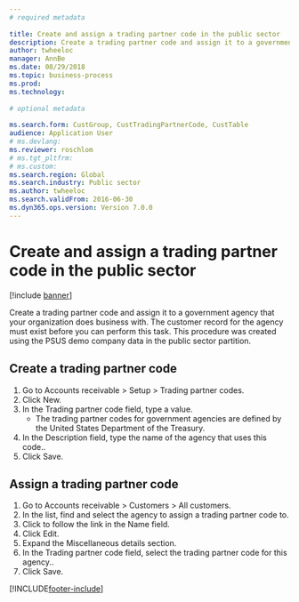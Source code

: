 ```yaml
--- 
# required metadata 
 
title: Create and assign a trading partner code in the public sector
description: Create a trading partner code and assign it to a government agency that your organization does business with. 
author: twheeloc
manager: AnnBe 
ms.date: 08/29/2018
ms.topic: business-process 
ms.prod:  
ms.technology:  
 
# optional metadata 
 
ms.search.form: CustGroup, CustTradingPartnerCode, CustTable   
audience: Application User 
# ms.devlang:  
ms.reviewer: roschlom
# ms.tgt_pltfrm:  
# ms.custom:  
ms.search.region: Global
ms.search.industry: Public sector
ms.author: twheeloc
ms.search.validFrom: 2016-06-30 
ms.dyn365.ops.version: Version 7.0.0 
---
```

# Create and assign a trading partner code in the public sector

[!include [banner](../../includes/banner.md)]

Create a trading partner code and assign it to a government agency that your organization does business with. The customer record for the agency must exist before you can perform this task. This procedure was created using the PSUS demo company data in the public sector partition.


## Create a trading partner code
1. Go to Accounts receivable > Setup > Trading partner codes.
2. Click New.
3. In the Trading partner code field, type a value.
    * The trading partner codes for government agencies are defined by the United States Department of the Treasury.  
4. In the Description field, type the name of the agency that uses this code..
5. Click Save.

## Assign a trading partner code
1. Go to Accounts receivable > Customers > All customers.
2. In the list, find and select the agency to assign a trading partner code to.
3. Click to follow the link in the Name field.
4. Click Edit.
5. Expand the Miscellaneous details section.
6. In the Trading partner code field, select the trading partner code for this agency..
7. Click Save.



[!INCLUDE[footer-include](../../../includes/footer-banner.md)]